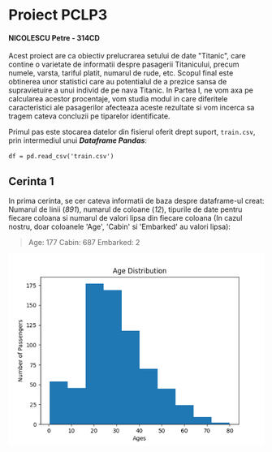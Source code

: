 # Proiect PCLP3

#### NICOLESCU Petre - 314CD

Acest proiect are ca obiectiv prelucrarea setului de date "Titanic", care contine o varietate 
de informatii despre pasagerii Titanicului, precum numele, varsta, tariful platit, numarul de
rude, etc. Scopul final este obtinerea unor statistici care au potentialul de a prezice sansa
de supravietuire a unui individ de pe nava Titanic. In Partea I, ne vom axa pe calcularea acestor
procentaje, vom studia modul in care diferitele caracteristici ale pasagerilor afecteaza aceste
rezultate si vom incerca sa tragem cateva concluzii pe tiparelor identificate.

Primul pas este stocarea datelor din fisierul oferit drept suport, `train.csv`, prin intermediul
unui ***Dataframe Pandas***:
```
df = pd.read_csv('train.csv')
```

## Cerinta 1

In prima cerinta, se cer cateva informatii de baza despre dataframe-ul creat: Numarul de linii
(_891_), numarul de coloane (_12_), tipurile de date pentru fiecare coloana si numarul de valori
lipsa din fiecare coloana (In cazul nostru, doar coloanele 'Age', 'Cabin' si 'Embarked' au 
valori lipsa):
> Age: 177
> Cabin: 687
> Embarked: 2


![This is a graph!](/ParteaI/Task3_AgeHistogram.png "Age Histogram")
